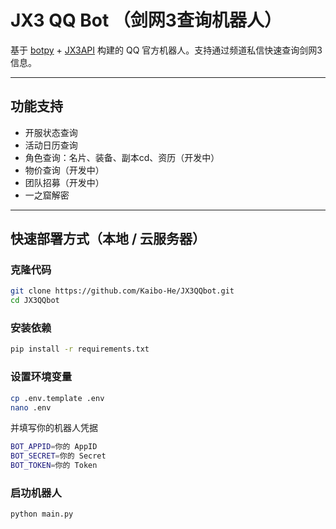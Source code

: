 # JX3 QQ Bot （剑网3查询机器人）

基于 [botpy](https://github.com/tencent-connect/botpy) + [JX3API](https://www.jx3api.com) 构建的 QQ 官方机器人。支持通过频道私信快速查询剑网3信息。

---

## 功能支持

- 开服状态查询
- 活动日历查询
- 角色查询：名片、装备、副本cd、资历（开发中）
- 物价查询（开发中）
- 团队招募（开发中）
- 一之窟解密

---

## 快速部署方式（本地 / 云服务器）

### 克隆代码
```bash
git clone https://github.com/Kaibo-He/JX3QQbot.git
cd JX3QQbot
```
### 安装依赖
```bash
pip install -r requirements.txt
```

### 设置环境变量
```bash
cp .env.template .env
nano .env
```
并填写你的机器人凭据
```bash
BOT_APPID=你的 AppID
BOT_SECRET=你的 Secret
BOT_TOKEN=你的 Token
```

### 启功机器人
```bash 
python main.py 
```

